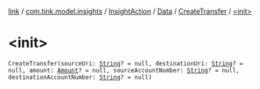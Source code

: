 [link](../../../../index.md) / [com.tink.model.insights](../../../index.md) / [InsightAction](../../index.md) / [Data](../index.md) / [CreateTransfer](index.md) / [&lt;init&gt;](./-init-.md)

# &lt;init&gt;

`CreateTransfer(sourceUri: `[`String`](https://kotlinlang.org/api/latest/jvm/stdlib/kotlin/-string/index.html)`? = null, destinationUri: `[`String`](https://kotlinlang.org/api/latest/jvm/stdlib/kotlin/-string/index.html)`? = null, amount: `[`Amount`](../../../../com.tink.model.misc/-amount/index.md)`? = null, sourceAccountNumber: `[`String`](https://kotlinlang.org/api/latest/jvm/stdlib/kotlin/-string/index.html)`? = null, destinationAccountNumber: `[`String`](https://kotlinlang.org/api/latest/jvm/stdlib/kotlin/-string/index.html)`? = null)`